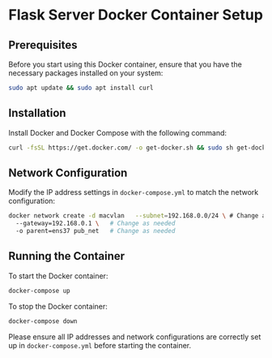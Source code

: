 
# Flask Server Docker Container Setup

## Prerequisites

Before you start using this Docker container, ensure that you have the necessary packages installed on your system:

```bash
sudo apt update && sudo apt install curl
```

## Installation

Install Docker and Docker Compose with the following command:

```bash
curl -fsSL https://get.docker.com/ -o get-docker.sh && sudo sh get-docker.sh && sudo curl -L "https://github.com/docker/compose/releases/download/v2.15.1/docker-compose-$(uname -s)-$(uname -m)" -o /usr/local/bin/docker-compose && sudo chmod +x /usr/local/bin/docker-compose
```

## Network Configuration

Modify the IP address settings in `docker-compose.yml` to match the network configuration:

```bash
docker network create -d macvlan   --subnet=192.168.0.0/24 \ # Change as needed
  --gateway=192.168.0.1 \   # Change as needed
  -o parent=ens37 pub_net   # Change as needed
```

## Running the Container

To start the Docker container:

```bash
docker-compose up
```

To stop the Docker container:

```bash
docker-compose down
```

Please ensure all IP addresses and network configurations are correctly set up in `docker-compose.yml` before starting the container.
